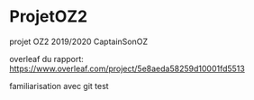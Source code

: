 # ProjetOZ2
projet OZ2  2019/2020 CaptainSonOZ

overleaf du rapport:
https://www.overleaf.com/project/5e8aeda58259d10001fd5513

familiarisation avec git test
